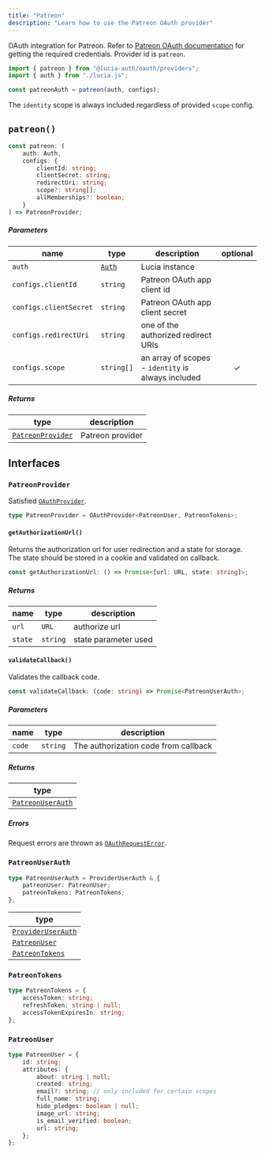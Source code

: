 ```yaml
---
title: "Patreon"
description: "Learn how to use the Patreon OAuth provider"
---
```


OAuth integration for Patreon. Refer to [Patreon OAuth documentation](https://docs.patreon.com/#clients-and-api-keys) for getting the required credentials. Provider id is `patreon`.

```ts
import { patreon } from "@lucia-auth/oauth/providers";
import { auth } from "./lucia.js";

const patreonAuth = patreon(auth, configs);
```

The `identity` scope is always included regardless of provided `scope` config.

## `patreon()`

```ts
const patreon: (
	auth: Auth,
	configs: {
		clientId: string;
		clientSecret: string;
		redirectUri: string;
		scope?: string[];
		allMemberships?: boolean;
	}
) => PatreonProvider;
```

##### Parameters

| name                   | type                                       | description                                        | optional |
| ---------------------- | ------------------------------------------ | -------------------------------------------------- | :------: |
| `auth`                 | [`Auth`](/reference/lucia/interfaces/auth) | Lucia instance                                     |          |
| `configs.clientId`     | `string`                                   | Patreon OAuth app client id                        |          |
| `configs.clientSecret` | `string`                                   | Patreon OAuth app client secret                    |          |
| `configs.redirectUri`  | `string`                                   | one of the authorized redirect URIs                |          |
| `configs.scope`        | `string[]`                                 | an array of scopes - `identity` is always included |    ✓     |

##### Returns

| type                                  | description      |
| ------------------------------------- | ---------------- |
| [`PatreonProvider`](#patreonprovider) | Patreon provider |

## Interfaces

### `PatreonProvider`

Satisfied [`OAuthProvider`](/reference/oauth/interfaces#oauthprovider).

```ts
type PatreonProvider = OAuthProvider<PatreonUser, PatreonTokens>;
```

#### `getAuthorizationUrl()`

Returns the authorization url for user redirection and a state for storage. The state should be stored in a cookie and validated on callback.

```ts
const getAuthorizationUrl: () => Promise<[url: URL, state: string]>;
```

##### Returns

| name    | type     | description          |
| ------- | -------- | -------------------- |
| `url`   | `URL`    | authorize url        |
| `state` | `string` | state parameter used |

#### `validateCallback()`

Validates the callback code.

```ts
const validateCallback: (code: string) => Promise<PatreonUserAuth>;
```

##### Parameters

| name   | type     | description                          |
| ------ | -------- | ------------------------------------ |
| `code` | `string` | The authorization code from callback |

##### Returns

| type                                  |
| ------------------------------------- |
| [`PatreonUserAuth`](#patreonuserauth) |

##### Errors

Request errors are thrown as [`OAuthRequestError`](/reference/oauth/interfaces#oauthrequesterror).

### `PatreonUserAuth`

```ts
type PatreonUserAuth = ProviderUserAuth & {
	patreonUser: PatreonUser;
	patreonTokens: PatreonTokens;
};
```

| type                                                               |
| ------------------------------------------------------------------ |
| [`ProviderUserAuth`](/reference/oauth/interfaces#provideruserauth) |
| [`PatreonUser`](#patreonuser)                                      |
| [`PatreonTokens`](#patreontokens)                                  |

### `PatreonTokens`

```ts
type PatreonTokens = {
	accessToken: string;
	refreshToken: string | null;
	accessTokenExpiresIn: string;
};
```

### `PatreonUser`

```ts
type PatreonUser = {
	id: string;
	attributes: {
		about: string | null;
		created: string;
		email?: string; // only included for certain scopes
		full_name: string;
		hide_pledges: boolean | null;
		image_url: string;
		is_email_verified: boolean;
		url: string;
	};
};
```

